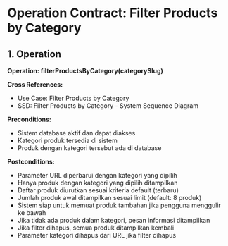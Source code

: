 # Operation Contract: Filter Products by Category

## 1. Operation
**Operation: filterProductsByCategory(categorySlug)**

**Cross References:**
- Use Case: Filter Products by Category
- SSD: Filter Products by Category - System Sequence Diagram

**Preconditions:**
- Sistem database aktif dan dapat diakses
- Kategori produk tersedia di sistem
- Produk dengan kategori tersebut ada di database

**Postconditions:**
- Parameter URL diperbarui dengan kategori yang dipilih
- Hanya produk dengan kategori yang dipilih ditampilkan
- Daftar produk diurutkan sesuai kriteria default (terbaru)
- Jumlah produk awal ditampilkan sesuai limit (default: 8 produk)
- Sistem siap untuk memuat produk tambahan jika pengguna menggulir ke bawah
- Jika tidak ada produk dalam kategori, pesan informasi ditampilkan
- Jika filter dihapus, semua produk ditampilkan kembali
- Parameter kategori dihapus dari URL jika filter dihapus
